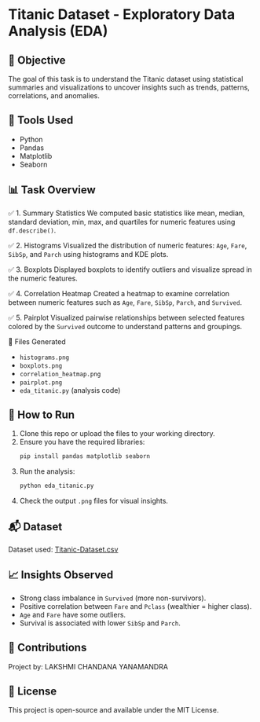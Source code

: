 # Titanic Dataset - Exploratory Data Analysis (EDA)

## 📌 Objective
The goal of this task is to understand the Titanic dataset using statistical summaries and visualizations to uncover insights such as trends, patterns, correlations, and anomalies.

## 🧰 Tools Used
- Python
- Pandas
- Matplotlib
- Seaborn

## 📊 Task Overview

 ✅ 1. Summary Statistics
We computed basic statistics like mean, median, standard deviation, min, max, and quartiles for numeric features using `df.describe()`.

✅ 2. Histograms
Visualized the distribution of numeric features: `Age`, `Fare`, `SibSp`, and `Parch` using histograms and KDE plots.

 ✅ 3. Boxplots
Displayed boxplots to identify outliers and visualize spread in the numeric features.

 ✅ 4. Correlation Heatmap
Created a heatmap to examine correlation between numeric features such as `Age`, `Fare`, `SibSp`, `Parch`, and `Survived`.

 ✅ 5. Pairplot
Visualized pairwise relationships between selected features colored by the `Survived` outcome to understand patterns and groupings.

📁 Files Generated
- `histograms.png`
- `boxplots.png`
- `correlation_heatmap.png`
- `pairplot.png`
- `eda_titanic.py` (analysis code)

## 🧪 How to Run
1. Clone this repo or upload the files to your working directory.
2. Ensure you have the required libraries:
    ```bash
    pip install pandas matplotlib seaborn
    ```
3. Run the analysis:
    ```bash
    python eda_titanic.py
    ```
4. Check the output `.png` files for visual insights.

## 📬 Dataset
Dataset used: [Titanic-Dataset.csv](./Titanic-Dataset.csv)

## 📈 Insights Observed
- Strong class imbalance in `Survived` (more non-survivors).
- Positive correlation between `Fare` and `Pclass` (wealthier = higher class).
- `Age` and `Fare` have some outliers.
- Survival is associated with lower `SibSp` and `Parch`.

## 🙌 Contributions
Project by: LAKSHMI CHANDANA YANAMANDRA

## 📄 License
This project is open-source and available under the MIT License.
